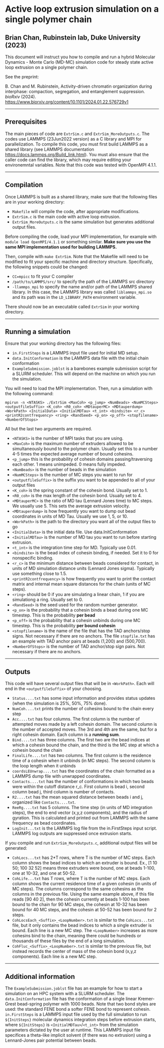 # Active loop extrusion simulation on a single polymer chain
## Brian Chan, Rubinstein lab, Duke University (2023)

This document will instruct you how to compile and run a hybrid Molecular Dynamics - Monte Carlo (MD-MC) simulation code for steady state active loop extrusion on a single polymer chain.

See the preprint:

B. Chan and M. Rubinstein, Activity-driven chromatin organization during interphase: compaction, segregation, and entanglement suppression. *bioRxiv* (2024). https://www.biorxiv.org/content/10.1101/2024.01.22.576729v1

--------
Prerequisites
----
The main pieces of code are ```ExtrSim.c``` and ```ExtrSim_MoreOutputs.c```. The codes use LAMMPS (23Jun2022 version) as a C library and MPI for parallelization. To compile this code, you must first build LAMMPS as a shared library (see LAMMPS documentation https://docs.lammps.org/Build_link.html). You must also ensure that the caller code can find the library, which may require editing your environemntal variables. Note that this code was tested with OpenMPI 4.1.1.

------
Compilation
----
Once LAMMPS is built as a shared library, make sure that the following files are in your working directory:
- ```Makefile``` will compile the code, after appropriate modifications.
- ```ExtrSim.c``` is the main code with active loop extrusion. 
- ```ExtrSim_MoreOutputs.c``` is the same simulation but generates additional output files.

Before compiling the code, load your MPI implementation, for example with ``` module load OpenMPI/4.1.1 ``` or something similar. **Make sure you use the same MPI implementation used for building LAMMPS.** 

Then, compile with ```make ExtrSim```. Note that the Makefile will need to be modified to fit your specific machine and directory structure. Specifically, the following snippets could be changed:
- ```CC=mpicc``` to fit your C compiler
- ```/path/to/LAMMPS/src/``` to specify the path of the LAMMPS src directory
- ```-llammps_mpi``` to specify the name and/or path of the LAMMPS shared library. In this case, the LAMMPS library was called ```liblammps_mpi.so``` and its path was in the ```LD_LIBRARY_PATH``` environment variable.

There should now be an executable called ```ExtrSim``` in your working directory.

----------------
Running a simulation
---
Ensure that your working directory has the following files:
- ```in.FirstSteps``` is a LAMMPS input file used for initial MD setup.
- ```data.InitConformation``` is the LAMMPS data file with the initial chain conformation
- ```ExampleSubmission.joblst``` is a barebones example submission script for a SLURM scheduler. This will depend on the machine on which you run the simulation.
  
You will need to load the MPI implementation. Then, run a simulation with the following command:

```mpirun -n <NTASKS> ./ExtrSim <MaxCoh> <p_jump> <NumBeads> <NumMCSteps> <outputfileSuffix> <K_coh> <R0_coh> <MDtauperMC> <MDtauperdump> <WorkPath> <InitialData> <InitialMDTau> <t_int> <bindsite> <r_c> <printR2contfrequency> <ring> <RandSeed> <p_on> <p_off> <stopfilename> <NumberOfStops>```

All but the last two arguments are required.

- ```<NTASKS>``` is the number of MPI tasks that you are using.
- ```<MaxCoh>``` is the maximum number of extruders allowed to be simultaneously bound to the polymer chain. Usually set this to a number 4-5 times the expected average number of bound cohesins.
- ```<p_jump>``` this is the probability of cohesin domains passing/traversing each other. 1 means unimpeded. 0 means fully impeded.
- ```<NumBeads>``` is the number of beads in the simulation
- ```<NumMCSteps>``` is the number of MC steps you want to run for
- ```<outputfileSuffix>``` is the suffix you want to be appended to all of your output files
- ```<K_coh>``` is the spring constant of the cohesin bond. Usually set to 1.
- ```<R0_coh>``` is the max length of the cohesin bond. Usually set to 4.
- ```<MDtauperMC>``` is the ratio of MD tau (Lennard Jones time) to MC steps. We usually use 5. This sets the average extrusion velocity.
- ```<MDtauperdump>``` is how frequently you want to dump out bead coordinates in units of MD Tau. Usually we use 1, 5, or 10.
- ```<WorkPath>``` is the path to the directory you want all of the output files to go
- ```<InitialData>``` is the initial data file. Use data.InitConformation
- ```<InitialMDTau>``` is the number of MD tau you want to run before starting extrusion.
- ```<t_int>``` is the integration time step for MD. Typically use 0.01.
- ```<bindsite>``` is the bead index of cohesin binding, if needed. Set it to 0 for nonspecific binding.
- ```<r_c>``` is the minimum distance between beads considered for contact, in units of MD simulation distance units (Lennard Jones sigma). Typically use something close to 1.5.
- ```<printR2contfrequency>``` is how frequently you want to print the contact matrix and internal mean square distances for the chain (units of MC steps).
- ```<ring>``` should be 0 if you are simulating a linear chain, 1 if you are simulationg a ring. Usually set to 0.
- ```<RandSeed>``` is the seed used for the random number generator.
- ```<p_on>``` is the probability that a cohesin binds a bead during one MC timestep. This is the probability **per bead**
- ```<p_off>``` is the probability that a cohesin unbinds during one MC timestep. This is the probability **per bound cohesin**
- ```<stopfilename>``` is the name of the file that has the TAD anchors/stop signs. Not necessary if there are no anchors. The file ```stopfile.txt``` has an example with TAD anchor pairs at beads (1,200) and (500,700).
- ```<NumberOfStops>``` is the number of TAD anchor/stop sign pairs. Not necessary if there are no anchors.
--------
Outputs
----
This code will have several output files that will be in ```<WorkPath>```. Each will end in the ```<outputfileSuffix>``` of your choosing.
- ```Status....txt``` has some input information and provides status updates (when the simulation is 25%, 50%, 75% done).
- ```NumCoh....txt``` prints the number of cohesins bound to the chain every step
- ```Acc....txt``` has four columns. The first column is the number of attempted moves made by a left cohesin domain. The second column is the number of accepted moves. The 3rd and 4th are the same, but for a right cohesin domain. Each column is a **running sum**.
- ```Bind....txt``` has three columns. The first two are the bead indices at which a cohesin bound the chain, and the third is the MC step at which a cohesin bound the chain
- ```FinalLife....txt``` has two columns. The first column is the residence time of a cohesin when it unbinds (in MC steps). The second column is the loop length when it unbinds
- ```coordsLEUnwrap....txt``` has the coordinates of the chain formatted as a LAMMPS dump file with unwrapped coordinates.
- ```Contacts....txt``` has the number of conformations in which two beads were within the cutoff distance r_c. First column is bead i, second column bead j, third column is number of contacts.
- ```R2....txt``` has the mean squared distance between beads i and j, organized like ```Contacts....txt```.
- ```ReeRg....txt``` has 5 columns. The time step (in units of MD integration steps), the end to end vector (x,y,z components), and the radius of gyration. This is calculated and printed out from LAMMPS with the same frequency as bead coordinates.
- ```LogInit...txt``` is the LAMMPS log file from the in.FirstSteps input script. LAMMPS log outputs are suppressed once extrusion starts.

If you compile and run ```ExtrSim_MoreOutputs.c```, additional output files will be generated:
- ```CohLocs...txt``` has 2*T rows, where T is the number of MC steps. Each column shows the bead indices to which an extruder is bound. Ex., [1 10 50; 100 32 52] means three extruders were bound, one at beads 1-100, one at 10-32, and one at 50-52.
- ```CohLife...txt``` has T rows, where T is the number of MC steps. Each column shows the current residence time of a given cohesin (in units of MC steps). The columns correspond to the same cohesins as the columns in the previous file. Using the same example above, if this file reads [90 40 2], then the cohesin currently at beads 1-100 has been bound to the chain for 90 MC steps, the cohesin at 10-32 has been bound for 40 MC steps, and the cohesin at 50-52 has been bound for 2 steps.
- ```CohLocsEach_<Suffix>_<LoopNumber>.txt``` is similar to the ```CohLocs...txt``` file, but it only contains the bead indices to which a single extruder is bound. Each line is a new MC step. The ```<LoopNumber>``` increases as more cohesins bind to the chain, meaning there could be hundreds or thousands of these files by the end of a long simulation.
- ```CohFluc_<Suffix>_<LoopNumber>.txt``` is similar to the previous file, but instead records the center of mass of the cohesin bond (x,y,z components). Each line is a new MC step.
---
Additional information
---
The ```ExampleSubmission.joblst``` file has an example for how to start a simulation on an HPC system with a SLURM scheduler. The ```data.InitConformation``` file has the conformation of a single linear Kremer-Grest bead-spring polymer with 1000 beads. Note that two bond styles are used: the standard FENE bond a softer FENE bond to represent cohesin. ```in.FirstSteps``` is a LAMMPS input file used by the full simulation to run ```${InitSteps}``` molecular dynamics integration steps before extrusion starts, where ```${InitSteps}``` is ```<InitialMDTau>```/```<t_int>``` from the simulation parameters dictated by the user at runtime. This LAMMPS input file specifices a theta-like implicit solvent (if there was no extrusion) using a Lennard-Jones pair potential between beads.
